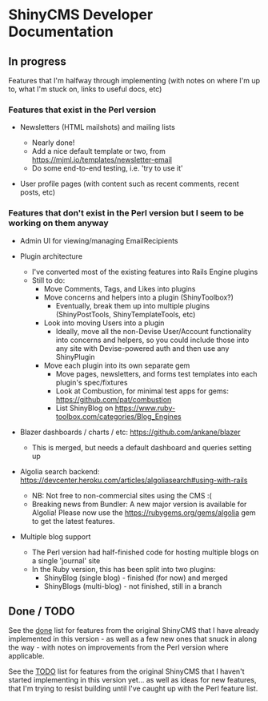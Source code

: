 # ShinyCMS Developer Documentation

## In progress

Features that I'm halfway through implementing (with notes on where I'm up to, what I'm stuck on, links to useful docs, etc)


### Features that exist in the Perl version

* Newsletters (HTML mailshots) and mailing lists
    * Nearly done!
    * Add a nice default template or two, from https://mjml.io/templates/newsletter-email
    * Do some end-to-end testing, i.e. 'try to use it'

* User profile pages (with content such as recent comments, recent posts, etc)


### Features that don't exist in the Perl version but I seem to be working on them anyway

* Admin UI for viewing/managing EmailRecipients

* Plugin architecture
    * I've converted most of the existing features into Rails Engine plugins
    * Still to do:
        * Move Comments, Tags, and Likes into plugins
        * Move concerns and helpers into a plugin (ShinyToolbox?)
            * Eventually, break them up into multiple plugins (ShinyPostTools, ShinyTemplateTools, etc)
        * Look into moving Users into a plugin
            * Ideally, move all the non-Devise User/Account functionality into concerns and helpers, so
              you could include those into any site with Devise-powered auth and then use any ShinyPlugin
        * Move each plugin into its own separate gem
            * Move pages, newsletters, and forms test templates into each plugin's spec/fixtures
            * Look at Combustion, for minimal test apps for gems: https://github.com/pat/combustion
            * List ShinyBlog on https://www.ruby-toolbox.com/categories/Blog_Engines

* Blazer dashboards / charts / etc: https://github.com/ankane/blazer
    * This is merged, but needs a default dashboard and queries setting up

* Algolia search backend: https://devcenter.heroku.com/articles/algoliasearch#using-with-rails
    * NB: Not free to non-commercial sites using the CMS :(
    * Breaking news from Bundler: A new major version is available for Algolia! Please now use the https://rubygems.org/gems/algolia gem to get the latest features.

* Multiple blog support
    * The Perl version had half-finished code for hosting multiple blogs on a single 'journal' site
    * In the Ruby version, this has been split into two plugins:
        * ShinyBlog (single blog) - finished (for now) and merged
        * ShinyBlogs (multi-blog) - not finished, still in a branch


## Done / TODO

See the [done](done.md) list for features from the original ShinyCMS that I have already implemented
in this version - as well as a few new ones that snuck in along the way - with notes on improvements
from the Perl version where applicable.

See the [TODO](TODO.md) list for features from the original ShinyCMS that I haven't started implementing
in this version yet... as well as ideas for new features, that I'm trying to resist building until I've
caught up with the Perl feature list.

